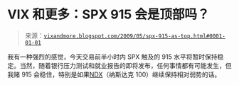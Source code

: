 <!--yml

分类：未分类

日期：2024-05-18 17:48:44

-->

# VIX 和更多：SPX 915 会是顶部吗？

> 来源：[`vixandmore.blogspot.com/2009/05/spx-915-as-top.html#0001-01-01`](http://vixandmore.blogspot.com/2009/05/spx-915-as-top.html#0001-01-01)

我有一种强烈的感觉，今天交易前半小时内 SPX 触及的 915 水平将暂时保持稳定。当然，随着银行压力测试和就业报告的即将发布，任何事情都有可能发生，但我赌 915 会稳住，特别是如果[NDX](http://vixandmore.blogspot.com/search/label/NDX)（纳斯达克 100）继续保持相对弱势的话。
